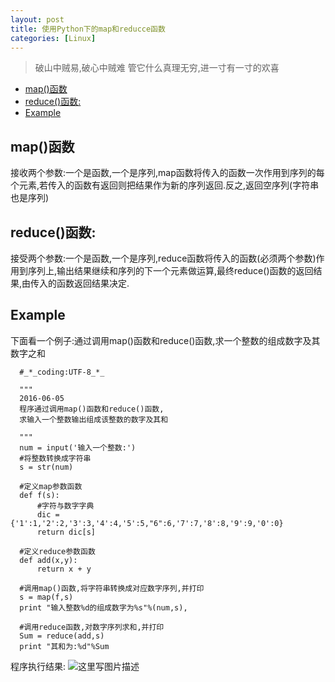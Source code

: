 ```yaml
---
layout: post
title: 使用Python下的map和reducce函数
categories: [Linux]
---
```


> 破山中贼易,破心中贼难
> 管它什么真理无穷,进一寸有一寸的欢喜

<!-- TOC -->

- [map()函数](#map%E5%87%BD%E6%95%B0)
- [reduce()函数:](#reduce%E5%87%BD%E6%95%B0)
- [Example](#example)

<!-- /TOC -->

## map()函数

接收两个参数:一个是函数,一个是序列,map函数将传入的函数一次作用到序列的每个元素,若传入的函数有返回则把结果作为新的序列返回.反之,返回空序列(字符串也是序列)


## reduce()函数:

接受两个参数:一个是函数,一个是序列,reduce函数将传入的函数(必须两个参数)作用到序列上,输出结果继续和序列的下一个元素做运算,最终reduce()函数的返回结果,由传入的函数返回结果决定.

## Example

下面看一个例子:通过调用map()函数和reduce()函数,求一个整数的组成数字及其数字之和

```
  #_*_coding:UTF-8_*_
  
  """
  2016-06-05
  程序通过调用map()函数和reduce()函数,
  求输入一个整数输出组成该整数的数字及其和
  
  """
  num = input('输入一个整数:')
  #将整数转换成字符串
  s = str(num)
  
  #定义map参数函数
  def f(s):
      #字符与数字字典
      dic = {'1':1,'2':2,'3':3,'4':4,'5':5,"6":6,'7':7,'8':8,'9':9,'0':0}
      return dic[s]
      
  #定义reduce参数函数
  def add(x,y):
      return x + y
      
  #调用map()函数,将字符串转换成对应数字序列,并打印
  s = map(f,s)
  print "输入整数%d的组成数字为%s"%(num,s),
  
  #调用reduce函数,对数字序列求和,并打印
  Sum = reduce(add,s)
  print "其和为:%d"%Sum
```

程序执行结果:
![这里写图片描述](http://img.blog.csdn.net/20160605175406976)